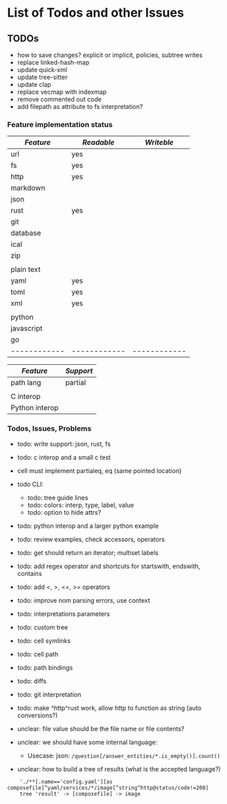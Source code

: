 # List of Todos and other Issues

## TODOs

- how to save changes? explicit or implicit, policies, subtree writes
- replace linked-hash-map
- update quick-xml
- update tree-sitter
- update clap
- replace vecmap with indexmap
- remove commented out code
- add filepath as attribute to fs interpretation?


### Feature implementation status

| *Feature*  | *Readable* | *Writeble* |
|------------|------------|------------|
| url        |    yes     |            |
| fs         |    yes     |            |
| http       |    yes     |            |
| markdown   |            |            |
| json       |            |            |
| rust       |    yes     |            |
| git        |            |            |
| database   |            |            |
| ical       |            |            |
| zip        |            |            |
|            |            |            |
| plain text |            |            |
| yaml       |    yes     |            |
| toml       |    yes     |            |
| xml        |    yes     |            |
|            |            |            |
| python     |            |            |
| javascript |            |            |
| go         |            |            |
|------------|------------|------------|





| *Feature*       | *Support* |
|-----------------|-----------|
| path lang       |  partial  |
|                 |           |
| C interop       |           |
| Python interop  |           |


### Todos, Issues, Problems

- todo: write support: json, rust, fs
- todo: c interop and a small c test

- cell must implement partialeq, eq (same pointed location)

- todo CLI:
    - todo: tree guide lines
    - todo: colors: interp, type, label, value
    - todo: option to hide attrs?

- todo: python interop and a larger python example
- todo: review examples, check accessors, operators

- todo: get should return an iterator; multiset labels

- todo: add regex operator and shortcuts for startswith, endswith, contains
- todo: add <, >, <=, >= operators

- todo: improve nom parsing errors, use context
- todo: interpretations parameters
- todo: custom tree
- todo: cell symlinks
- todo: cell path
- todo: path bindings
- todo: diffs
- todo: git interpretation

- todo: make ^http^rust work, allow http to function as string (auto conversions?)

- unclear: file value should be the file name or file contents?

- unclear: we should have some internal language:
    - Usecase: json:  `/question[/answer_entities/*.is_empty()].count()`

- unclear: how to build a tree of results (what is the accepted language?)
```
    './**[.name=='config.yaml'][as composefile]^yaml/services/*/image[^string^http@status/code!=200]
    tree 'result' -> [composefile] -> image
```
